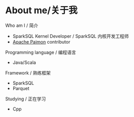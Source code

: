 # About me/关于我

Who am I / 简介

* SparkSQL Kernel Developer / SparkSQL 内核开发工程师
* [Apache Paimon](https://github.com/apache/incubator-paimon) contributor

Programming language / 编程语言

* Java/Scala

Framework / 熟练框架

* SparkSQL
* Parquet

Studying / 正在学习

* Cpp